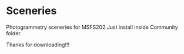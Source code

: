 # Sceneries
Photogrammetry sceneries for MSFS202
Just install inside Community folder.

Thanks for downloading!!!
